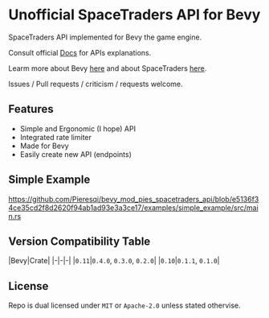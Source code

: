# Unofficial SpaceTraders API for Bevy

SpaceTraders API implemented for Bevy the game engine.

Consult official [Docs](https://spacetraders.stoplight.io/docs/spacetraders/) for APIs explanations.

Learm more about Bevy [here](https://bevyengine.org) and about SpaceTraders [here](https://spacetraders.io).

Issues / Pull requests / criticism / requests welcome.

## Features

- Simple and Ergonomic (I hope) API
- Integrated rate limiter
- Made for Bevy
- Easily create new API (endpoints)

## Simple Example

<https://github.com/Pieresqi/bevy_mod_pies_spacetraders_api/blob/e5136f34ce35cd2f8d2620f94ab1ad93e3a3ce17/examples/simple_example/src/main.rs>

## Version Compatibility Table

|Bevy|Crate|
|-|-|-|
|`0.11`|`0.4.0`, `0.3.0`, `0.2.0`|
|`0.10`|`0.1.1`, `0.1.0`|

## License

Repo is dual licensed under `MIT` or `Apache-2.0` unless stated othervise.
